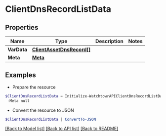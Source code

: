 # ClientDnsRecordListData
## Properties

Name | Type | Description | Notes
------------ | ------------- | ------------- | -------------
**VarData** | [**ClientAssetDnsRecord[]**](ClientAssetDnsRecord.md) |  | 
**Meta** | [**Meta**](Meta.md) |  | 

## Examples

- Prepare the resource
```powershell
$ClientDnsRecordListData = Initialize-WatchtowrAPIClientDnsRecordListData  -VarData [{&quot;id&quot;:1690,&quot;name&quot;:&quot;example.com&quot;,&quot;type&quot;:&quot;A&quot;,&quot;ttl&quot;:922,&quot;value&quot;:&quot;123.123.123.123&quot;,&quot;discovered_on&quot;:&quot;2024-08-19T08:58:26.000Z&quot;},{&quot;id&quot;:1685,&quot;name&quot;:&quot;example.com&quot;,&quot;type&quot;:&quot;AAAA&quot;,&quot;ttl&quot;:2687,&quot;value&quot;:&quot;0000:0000:0000:0000:0000:ffff:7b7b:7b7b&quot;,&quot;discovered_on&quot;:&quot;2024-08-19T08:58:26.000Z&quot;},{&quot;id&quot;:1684,&quot;name&quot;:&quot;example.com&quot;,&quot;type&quot;:&quot;NS&quot;,&quot;ttl&quot;:17366,&quot;value&quot;:&quot;ns-1342.example.org&quot;,&quot;discovered_on&quot;:&quot;2024-08-19T08:58:26.000Z&quot;}] `
 -Meta null
```

- Convert the resource to JSON
```powershell
$ClientDnsRecordListData | ConvertTo-JSON
```

[[Back to Model list]](../README.md#documentation-for-models) [[Back to API list]](../README.md#documentation-for-api-endpoints) [[Back to README]](../README.md)

